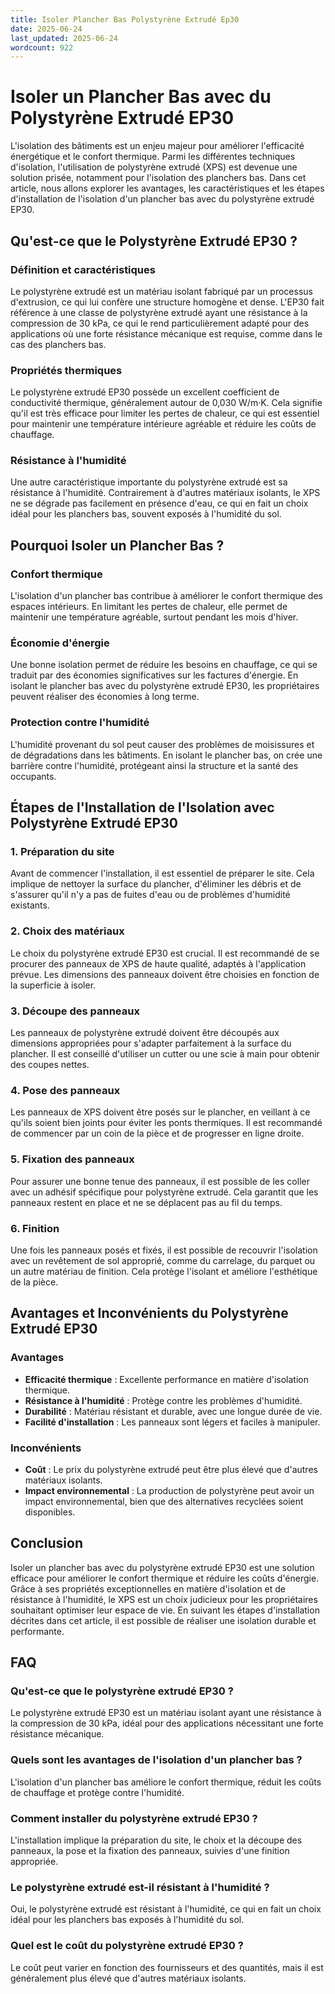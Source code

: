 ```yaml
---
title: Isoler Plancher Bas Polystyrène Extrudé Ep30
date: 2025-06-24
last_updated: 2025-06-24
wordcount: 922
---
```


# Isoler un Plancher Bas avec du Polystyrène Extrudé EP30

L'isolation des bâtiments est un enjeu majeur pour améliorer l'efficacité énergétique et le confort thermique. Parmi les différentes techniques d'isolation, l'utilisation de polystyrène extrudé (XPS) est devenue une solution prisée, notamment pour l'isolation des planchers bas. Dans cet article, nous allons explorer les avantages, les caractéristiques et les étapes d'installation de l'isolation d'un plancher bas avec du polystyrène extrudé EP30.

## Qu'est-ce que le Polystyrène Extrudé EP30 ?

### Définition et caractéristiques

Le polystyrène extrudé est un matériau isolant fabriqué par un processus d'extrusion, ce qui lui confère une structure homogène et dense. L'EP30 fait référence à une classe de polystyrène extrudé ayant une résistance à la compression de 30 kPa, ce qui le rend particulièrement adapté pour des applications où une forte résistance mécanique est requise, comme dans le cas des planchers bas.

### Propriétés thermiques

Le polystyrène extrudé EP30 possède un excellent coefficient de conductivité thermique, généralement autour de 0,030 W/m·K. Cela signifie qu'il est très efficace pour limiter les pertes de chaleur, ce qui est essentiel pour maintenir une température intérieure agréable et réduire les coûts de chauffage.

### Résistance à l'humidité

Une autre caractéristique importante du polystyrène extrudé est sa résistance à l'humidité. Contrairement à d'autres matériaux isolants, le XPS ne se dégrade pas facilement en présence d'eau, ce qui en fait un choix idéal pour les planchers bas, souvent exposés à l'humidité du sol.

## Pourquoi Isoler un Plancher Bas ?

### Confort thermique

L'isolation d'un plancher bas contribue à améliorer le confort thermique des espaces intérieurs. En limitant les pertes de chaleur, elle permet de maintenir une température agréable, surtout pendant les mois d'hiver.

### Économie d'énergie

Une bonne isolation permet de réduire les besoins en chauffage, ce qui se traduit par des économies significatives sur les factures d'énergie. En isolant le plancher bas avec du polystyrène extrudé EP30, les propriétaires peuvent réaliser des économies à long terme.

### Protection contre l'humidité

L'humidité provenant du sol peut causer des problèmes de moisissures et de dégradations dans les bâtiments. En isolant le plancher bas, on crée une barrière contre l'humidité, protégeant ainsi la structure et la santé des occupants.

## Étapes de l'Installation de l'Isolation avec Polystyrène Extrudé EP30

### 1. Préparation du site

Avant de commencer l'installation, il est essentiel de préparer le site. Cela implique de nettoyer la surface du plancher, d'éliminer les débris et de s'assurer qu'il n'y a pas de fuites d'eau ou de problèmes d'humidité existants.

### 2. Choix des matériaux

Le choix du polystyrène extrudé EP30 est crucial. Il est recommandé de se procurer des panneaux de XPS de haute qualité, adaptés à l'application prévue. Les dimensions des panneaux doivent être choisies en fonction de la superficie à isoler.

### 3. Découpe des panneaux

Les panneaux de polystyrène extrudé doivent être découpés aux dimensions appropriées pour s'adapter parfaitement à la surface du plancher. Il est conseillé d'utiliser un cutter ou une scie à main pour obtenir des coupes nettes.

### 4. Pose des panneaux

Les panneaux de XPS doivent être posés sur le plancher, en veillant à ce qu'ils soient bien joints pour éviter les ponts thermiques. Il est recommandé de commencer par un coin de la pièce et de progresser en ligne droite.

### 5. Fixation des panneaux

Pour assurer une bonne tenue des panneaux, il est possible de les coller avec un adhésif spécifique pour polystyrène extrudé. Cela garantit que les panneaux restent en place et ne se déplacent pas au fil du temps.

### 6. Finition

Une fois les panneaux posés et fixés, il est possible de recouvrir l'isolation avec un revêtement de sol approprié, comme du carrelage, du parquet ou un autre matériau de finition. Cela protège l'isolant et améliore l'esthétique de la pièce.

## Avantages et Inconvénients du Polystyrène Extrudé EP30

### Avantages

- **Efficacité thermique** : Excellente performance en matière d'isolation thermique.
- **Résistance à l'humidité** : Protège contre les problèmes d'humidité.
- **Durabilité** : Matériau résistant et durable, avec une longue durée de vie.
- **Facilité d'installation** : Les panneaux sont légers et faciles à manipuler.

### Inconvénients

- **Coût** : Le prix du polystyrène extrudé peut être plus élevé que d'autres matériaux isolants.
- **Impact environnemental** : La production de polystyrène peut avoir un impact environnemental, bien que des alternatives recyclées soient disponibles.

## Conclusion

Isoler un plancher bas avec du polystyrène extrudé EP30 est une solution efficace pour améliorer le confort thermique et réduire les coûts d'énergie. Grâce à ses propriétés exceptionnelles en matière d'isolation et de résistance à l'humidité, le XPS est un choix judicieux pour les propriétaires souhaitant optimiser leur espace de vie. En suivant les étapes d'installation décrites dans cet article, il est possible de réaliser une isolation durable et performante.

## FAQ

### Qu'est-ce que le polystyrène extrudé EP30 ?

Le polystyrène extrudé EP30 est un matériau isolant ayant une résistance à la compression de 30 kPa, idéal pour des applications nécessitant une forte résistance mécanique.

### Quels sont les avantages de l'isolation d'un plancher bas ?

L'isolation d'un plancher bas améliore le confort thermique, réduit les coûts de chauffage et protège contre l'humidité.

### Comment installer du polystyrène extrudé EP30 ?

L'installation implique la préparation du site, le choix et la découpe des panneaux, la pose et la fixation des panneaux, suivies d'une finition appropriée.

### Le polystyrène extrudé est-il résistant à l'humidité ?

Oui, le polystyrène extrudé est résistant à l'humidité, ce qui en fait un choix idéal pour les planchers bas exposés à l'humidité du sol.

### Quel est le coût du polystyrène extrudé EP30 ?

Le coût peut varier en fonction des fournisseurs et des quantités, mais il est généralement plus élevé que d'autres matériaux isolants.